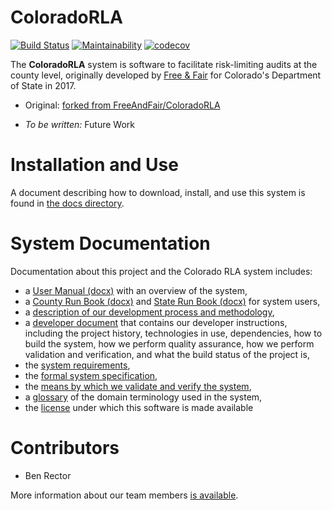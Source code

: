 ColoradoRLA
===========

[![Build Status](https://travis-ci.org/blooregard/ColoradoRLA.svg?branch=master)](https://travis-ci.org/blooregard/ColoradoRLA)  [![Maintainability](https://api.codeclimate.com/v1/badges/17fcde3bd45473680eea/maintainability)](https://codeclimate.com/github/blooregard/ColoradoRLA/maintainability) [![codecov](https://codecov.io/gh/blooregard/ColoradoRLA/branch/master/graph/badge.svg)](https://codecov.io/gh/blooregard/ColoradoRLA/branch/master) 

The **ColoradoRLA** system is software to facilitate risk-limiting
audits at the county level, originally developed by [Free & Fair](http://freeandfair.us/blog/risk-limiting-audits/)
for Colorado's Department of State in 2017.

* Original: [forked from FreeAndFair/ColoradoRLA](https://github.com/FreeAndFair/ColoradoRLA/)

* *To be written:* Future Work

Installation and Use
====================

A document describing how to download, install, and use this system is
found in [the docs directory](docs/15_installation.md).

System Documentation
====================

Documentation about this project and the Colorado RLA system includes:
* a [User Manual (docx)](docs/user_manual.docx)
  with an overview of the system,
* a [County Run Book (docx)](docs/county_runbook.docx) and
  [State Run Book (docx)](docs/sos_runbook.docx) for system users,
* a [description of our development process and methodology](docs/35_methodology.md),
* a [developer document](docs/25_developer.md) that contains our
  developer instructions, including the project history, technologies
  in use, dependencies, how to build the system, how we perform
  quality assurance, how we perform validation and verification, and
  what the build status of the project is,
* the [system requirements](docs/50_requirements.md),
* the [formal system specification](docs/55_specification.md),
* the [means by which we validate and verify the system](docs/40_v_and_v.md),
* a [glossary](docs/89_glossary.md) of the domain terminology used in
  the system,
* the [license](LICENSE.md) under which this software is made available

Contributors
============
* Ben Rector

More information about our team members [is available](docs/70_team.md).
